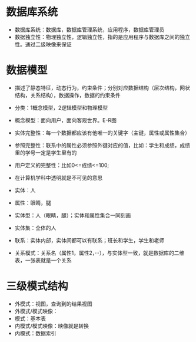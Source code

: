 # 数据库系统

* 数据库系统：数据库，数据库管理系统，应用程序，数据库管理员
* 数据独立性：物理独立性，逻辑独立性，指的是应用程序与数据库之间的独立性。通过二级映像来保证

# 数据模型

* 描述了静态特征，动态行为，约束条件；分别对应数据结构（层次结构，网状结构，关系结构），数据操作，数据的约束条件
* 分类：1概念模型，2逻辑模型和物理模型
* 概念模型：面向用户，面向客观世界。E-R图

* 实体完整性：每一个数据都应该有他唯一的关键字（主键，属性或属性集合）
* 参照完整性：联系中的属性必须参照外键对应的值，比如：学生和成绩，成绩里的学号一定是学生里有的
* 用户定义的完整性：比如0<=成绩<=100;

* 在计算机学科中透明就是不可见的意思

* 实体：人
* 属性：眼睛，腿
* 实体型：人（眼睛，腿）；实体和属性集合一同刻画
* 实体集：全体的人
* 联系：实体内部，实体间都可以有联系；班长和学生，学生和老师
* 关系模式：关系名（属性1，属性2，···），与实体型一致，就是数据库的二维表，一张表就是一个关系

# 三级模式结构

* 外模式：视图，查询到的结果视图
* 外模式/模式映像：
* 模式：基本表
* 内模式/模式映像：映像就是转换
* 内模式：数据索引